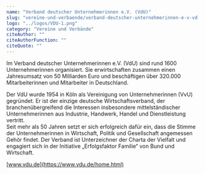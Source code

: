 ```yaml
---
name: "Verband deutscher Unternehmerinnen e.V. (VdU)"
slug: "vereine-und-verbaende/verband-deutscher-unternehmerinnen-e-v-vd-u"
logo: "../logos/VDU-1.png"
category: "Vereine und Verbände"
citeAuthor: ""
citeAuthorFunction: ""
citeQuote: ""
---
```


Im Verband deutscher Unternehmerinnen e.V. (VdU) sind rund 1600 Unternehmerinnen organisiert. Sie erwirtschaften zusammen einen Jahresumsatz von 50 Milliarden Euro und beschäftigen über 320.000 Mitarbeiterinnen und Mitarbeiter in Deutschland.

Der VdU wurde 1954 in Köln als Vereinigung von Unternehmerinnen (VvU) gegründet. Er ist der einzige deutsche Wirtschaftsverband, der branchenübergreifend die Interessen insbesondere mittelständischer Unternehmerinnen aus Industrie, Handwerk, Handel und Dienstleistung vertritt.  
Seit mehr als 50 Jahren setzt er sich erfolgreich dafür ein, dass die Stimme der Unternehmerinnen in Wirtschaft, Politik und Gesellschaft angemessen Gehör findet. Der Verband ist Unterzeichner der Charta der Vielfalt und engagiert sich in der Initiative „Erfolgsfaktor Familie“ von Bund und Wirtschaft.

[www.vdu.de](https://www.vdu.de/home.html)
